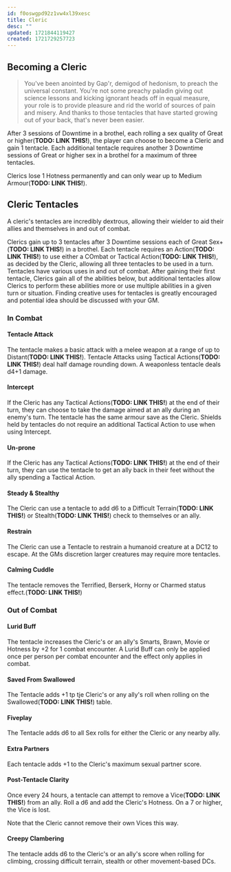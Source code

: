 ```yaml
---
id: f0oswgpd92z1vw4xl39xesc
title: Cleric
desc: ""
updated: 1721844119427
created: 1721729257723
---
```


## Becoming a Cleric

> You've been anointed by Gap'r, demigod of hedonism, to preach the universal constant. You're not some preachy paladin giving out science lessons and kicking ignorant heads off in equal measure, your role is to provide pleasure and rid the world of sources of pain and misery. And thanks to those tentacles that have started growing out of your back, that's never been easier.

After 3 sessions of Downtime in a brothel, each rolling a sex quality of Great or higher(**TODO: LINK THIS!**), the player can choose to become a Cleric and gain 1 tentacle. Each additional tentacle requires another 3 Downtime sessions of Great or higher sex in a brothel for a maximum of three tentacles.

Clerics lose 1 Hotness permanently and can only wear up to Medium Armour(**TODO: LINK THIS!**).

## Cleric Tentacles

A cleric's tentacles are incredibly dextrous, allowing their wielder to aid their allies and themselves in and out of combat.

Clerics gain up to 3 tentacles after 3 Downtime sessions each of Great Sex+(**TODO: LINK THIS!**) in a brothel. Each tentacle requires an Action(**TODO: LINK THIS!**) to use either a COmbat or Tactical Action(**TODO: LINK THIS!**), as decided by the Cleric, allowing all three tentacles to be used in a turn. Tentacles have various uses in and out of combat. After gaining their first tentacle, Clerics gain all of the abilities below, but additional tentacles allow Clerics to perform these abilities more or use multiple abilities in a given turn or situation. Finding creative uses for tentacles is greatly encouraged and potential idea should be discussed with your GM.

### In Combat

#### Tentacle Attack

The tentacle makes a basic attack with a melee weapon at a range of up to Distant(**TODO: LINK THIS!**). Tentacle Attacks using Tactical Actions(**TODO: LINK THIS!**) deal half damage rounding down. A weaponless tentacle deals d4+1 damage.

#### Intercept

If the Cleric has any Tactical Actions(**TODO: LINK THIS!**) at the end of their turn, they can choose to take the damage aimed at an ally during an enemy's turn. The tentacle has the same armour save as the Cleric. Shields held by tentacles do not require an additional Tactical Action to use when using Intercept.

#### Un-prone

If the Cleric has any Tactical Actions(**TODO: LINK THIS!**) at the end of their turn, they can use the tentacle to get an ally back in their feet without the ally spending a Tactical Action.

#### Steady & Stealthy

The Cleric can use a tentacle to add d6 to a Difficult Terrain(**TODO: LINK THIS!**) or Stealth(**TODO: LINK THIS!**) check to themselves or an ally.

#### Restrain

The Cleric can use a Tentacle to restrain a humanoid creature at a DC12 to escape. At the GMs discretion larger creatures may require more tentacles.

#### Calming Cuddle

The tentacle removes the Terrified, Berserk, Horny or Charmed status effect.(**TODO: LINK THIS!**)

### Out of Combat

#### Lurid Buff

The tentacle increases the Cleric's or an ally's Smarts, Brawn, Movie or Hotness by +2 for 1 combat encounter. A Lurid Buff can only be applied once per person per combat encounter and the effect only applies in combat.

#### Saved From Swallowed

The Tentacle adds +1 tp tje Cleric's or any ally's roll when rolling on the Swallowed(**TODO: LINK THIS!**) table.

#### Fiveplay

The Tentacle adds d6 to all Sex rolls for either the Cleric or any nearby ally.

#### Extra Partners

Each tentacle adds +1 to the Cleric's maximum sexual partner score.

#### Post-Tentacle Clarity

Once every 24 hours, a tentacle can attempt to remove a Vice(**TODO: LINK THIS!**) from an ally. Roll a d6 and add the Cleric's Hotness. On a 7 or higher, the Vice is lost.

Note that the Cleric cannot remove their own Vices this way.

#### Creepy Clambering

The tentacle adds d6 to the Cleric's or an ally's score when rolling for climbing, crossing difficult terrain, stealth or other movement-based DCs.
